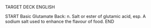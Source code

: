 TARGET DECK
ENGLISH

START
Basic
Glutamate
Back: n. Salt or ester of glutamic acid, esp. A sodium salt used to enhance the flavour of food.
END
